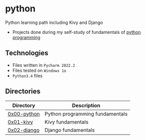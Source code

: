 # python
Python learning path including Kivy and Django

- Projects done during my self-study of fundamentals of [python programming](https://www.youtube.com/playlist?list=PLGLfVvz_LVvTn3cK5e6LjhgGiSeVlIRwt)

## Technologies

- Files written in ```Pycharm 2022.2```
- Files tested on ```Windows 1o```
- ```Python3.4``` files 

## Directories 

| Directory  | Description |
| ---  | --- |
|[0x00-python](0x00-python)|Python programming fundamentals|
|[0x01-kivy](0x01-kivy)|Kivy fundamentals|
|[0x02-django](0x02-django)|Django fundamentals|
